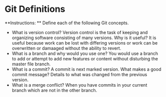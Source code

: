 # Git Definitions

**Instructions: ** Define each of the following Git concepts.

* What is version control?  Version control is the task of keeping and organizing software consisting of many versions. Why is it useful? It is useful because work can be lost with differing versions or work can be overwritten or damaaged without the ability to revert.
* What is a branch and why would you use one? You would use a branch to add or attempt to add new features or content without disturbing the master file branch. 
* What is a commit? A commit is next marked version. What makes a good commit message? Details to what was changed from the previous version.
* What is a merge conflict? When you have commits in your current branch which are not in the other branch.
